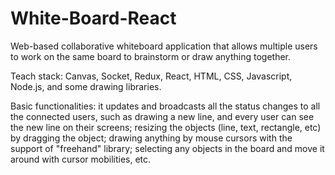# White-Board-React
Web-based collaborative whiteboard application that allows multiple users to work on the same board to brainstorm or draw anything together.

Teach stack: Canvas, Socket, Redux, React, HTML, CSS, Javascript, Node.js, and some drawing libraries.

Basic functionalities: it updates and broadcasts all the status changes to all the connected users, such as drawing a new line, and every user can see the new line on their screens; resizing the objects (line, text, rectangle, etc) by dragging the object; drawing anything by mouse cursors with the support of "freehand" library; selecting any objects in the board and move it around with cursor mobilities, etc.

